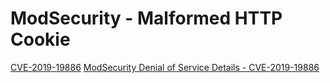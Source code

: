 # ModSecurity - Malformed HTTP Cookie

[CVE-2019-19886](https://cve.mitre.org/cgi-bin/cvename.cgi?name=CVE-2019-19886)
[ModSecurity Denial of Service Details - CVE-2019-19886](https://www.trustwave.com/en-us/resources/blogs/spiderlabs-blog/modsecurity-denial-of-service-details-cve-2019-19886/)
